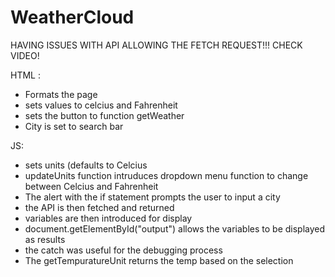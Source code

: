 # WeatherCloud
HAVING ISSUES WITH API ALLOWING THE FETCH REQUEST!!!
CHECK VIDEO!




HTML :
- Formats the page
- sets values to celcius and Fahrenheit
- sets the button to function getWeather
- City is set to search bar


JS:
- sets units (defaults to Celcius
- updateUnits function intruduces dropdown menu function to change between Celcius and Fahrenheit
- The alert with the if statement prompts the user to input a city
- the API is then fetched and returned
- variables are then introduced for display
- document.getElementById("output") allows the variables to be displayed as results
- the catch was useful for the debugging process
- The getTempuratureUnit returns the temp based on the selection
